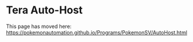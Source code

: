 # Tera Auto-Host

This page has moved here: https://pokemonautomation.github.io/Programs/PokemonSV/AutoHost.html

